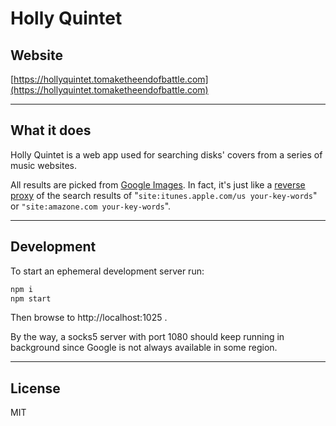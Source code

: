 # Holly Quintet

## Website

[https://hollyquintet.tomaketheendofbattle.com](https://hollyquintet.tomaketheendofbattle.com)

---

## What it does

Holly Quintet is a web app used for searching disks' covers from a series of music websites.

All results are picked from [Google Images](https://www.google.com/imghp). In fact, it's just like a [reverse proxy](http://en.wikipedia.org/wiki/Reverse_proxy) of the search results of "`site:itunes.apple.com/us your-key-words`" or `"site:amazone.com your-key-words`".

---

## Development

To start an ephemeral development server run:

```sh
npm i
npm start
```

Then browse to http://localhost:1025 .

By the way, a socks5 server with port 1080 should keep running in background since Google is not always available in some region.

---

## License

MIT
